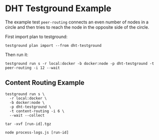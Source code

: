 
# DHT Testground Example

The example test `peer-routing` connects an even number of nodes in a circle and then tries to reach the node in the opposite side of the circle.

First import plan to testground:

```
testground plan import --from dht-testground
```

Then run it:

```
testground run s -r local:docker -b docker:node -p dht-testground -t peer-routing -i 12 --wait
```


## Content Routing Example

```
testground run s \
  -r local:docker \
  -b docker:node \
  -p dht-testground \
  -t content-routing -i 6 \
  --wait --collect
```

```
tar -xvf [run-id].tgz
```

```
node process-logs.js [run-id]
```
